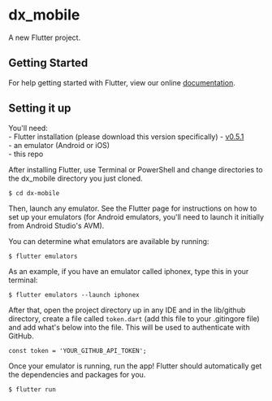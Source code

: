 # dx_mobile

A new Flutter project.

## Getting Started

For help getting started with Flutter, view our online
[documentation](https://flutter.io/).

## Setting it up

You'll need:</br>
    - Flutter installation (please download this version specifically) - [v0.5.1](https://flutter.io/sdk-archive/)</br>
    - an emulator (Android or iOS)</br>
    - this repo</br>

After installing Flutter, use Terminal or PowerShell and change directories to the dx_mobile directory you just cloned.

```$ cd dx-mobile ```

Then, launch any emulator. See the Flutter page for instructions on how to set up your emulators (for Android emulators, you'll need to launch it initially from Android Studio's AVM). 

You can determine what emulators are available by running:

```$ flutter emulators```

As an example, if you have an emulator called iphonex, type this in your terminal:

```$ flutter emulators --launch iphonex ```

After that, open the project directory up in any IDE and in the lib/github directory, create a file called `token.dart` (add this file to your .gitingore file) and add what's below into the file. This will be used to authenticate with GitHub.

```const token = 'YOUR_GITHUB_API_TOKEN';```

Once your emulator is running, run the app! Flutter should automatically get the dependencies and packages for you.

```$ flutter run ```
